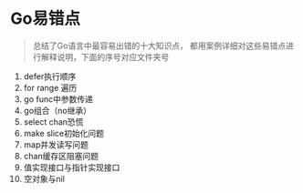 # Go易错点
> 总结了Go语言中最容易出错的十大知识点，
都用案例详细对这些易错点进行解释说明，下面的序号对应文件夹号

1. defer执行顺序
2. for range 遍历
3. go func中参数传递
4. go组合（no继承）
5. select chan恐慌
6. make slice初始化问题
7. map并发读写问题
8. chan缓存区阻塞问题
9. 值实现接口与指针实现接口
10. 空对象与nil